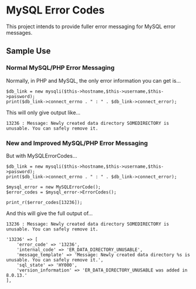 # MySQL Error Codes

This project intends to provide fuller error messaging for MySQL error messages.

## Sample Use

### Normal MySQL/PHP Error Messaging

Normally, in PHP and MySQL, the only error information you can get is...

	$db_link = new mysqli($this->hostname,$this->username,$this->password);
	print($db_link->connect_errno . " : " . $db_link->connect_error);

This will only give output like...

	13236 : Message: Newly created data directory SOMEDIRECTORY is unusable. You can safely remove it.

### New and Improved MySQL/PHP Error Messaging

But with MySQLErrorCodes...

	$db_link = new mysqli($this->hostname,$this->username,$this->password);
	print($db_link->connect_errno . " : " . $db_link->connect_error);
	
	$mysql_error = new MySQLErrorCode();
	$error_codes = $mysql_error->ErrorCodes();
	
	print_r($error_codes[13236]);
	
And this will give the full output of...

	13236 : Message: Newly created data directory SOMEDIRECTORY is unusable. You can safely remove it.

	'13236' => [
		'error_code' => '13236',
		'internal_code' => 'ER_DATA_DIRECTORY_UNUSABLE',
		'message_template' => 'Message: Newly created data directory %s is unusable. You can safely remove it.',
		'sql_state' => 'HY000',
		'version_information' => 'ER_DATA_DIRECTORY_UNUSABLE was added in 8.0.13.'
	],
